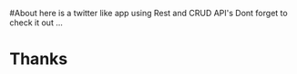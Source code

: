 #About
here is a twitter like app using Rest and CRUD API's Dont forget to check it out ...
# Thanks 
